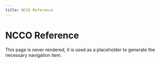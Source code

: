 ```yaml
---
title: NCCO Reference
---
```


# NCCO Reference

This page is never rendered, it is used as a placeholder to generate
the necessary navigation item.
